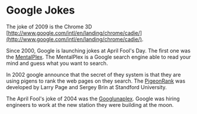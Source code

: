 

# Google Jokes

The joke of 2009 is the Chrome 3D [http://www.google.com/intl/en/landing/chrome/cadie/](http://www.google.com/intl/en/landing/chrome/cadie/).

Since 2000, Google is launching jokes at April Fool's Day. The first one was the [MentalPlex](http://www.google.com/mentalplex/). The MentalPlex is a Google search engine able to read your mind and guess what you want to search.

In 2002 google announce that the secret of they system is that they are using pigens to rank the web pages on they search. The [PigeonRank](http://www.google.com/technology/pigeonrank.html) was developed by Larry Page and Sergey Brin at Standford University.

The April Fool's joke of 2004 was the [Googlunaplex](http://www.google.com/jobs/lunar_job.html). Google was hiring engineers to work at the new station they were building at the moon.
